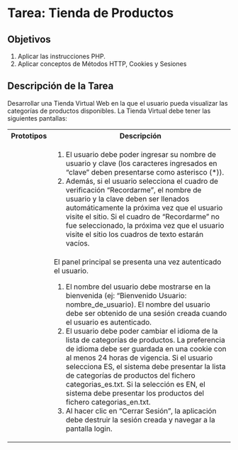 # Tarea: Tienda de Productos
## Objetivos
1. Aplicar las instrucciones PHP.
2. Aplicar conceptos de Métodos HTTP, Cookies y Sesiones

## Descripción de la Tarea
Desarrollar una Tienda Virtual Web en la que el usuario pueda visualizar las categorías de productos disponibles. La Tienda Virtual debe tener las siguientes pantallas:

<table>
<head>
  <tr>
    <th>Prototipos</th>
    <th>Descripción</th>
  </tr>
</head>
<body>
  <tr>
    <td>
      <img sr="img/login.png">
    </td>
    <td>
      <ol>
        <li>
          El usuario debe poder ingresar su nombre de usuario y clave (los caracteres ingresados en “clave” deben presentarse como asterisco (*)).
        </li>
        <li>
          Además, si el usuario selecciona el cuadro de verificación “Recordarme”, el nombre de usuario y la clave deben ser llenados automáticamente 
          la próxima vez que el usuario visite el sitio. Si el cuadro de “Recordarme” no fue seleccionado, la próxima vez que el usuario visite el sitio 
          los cuadros de texto estarán vacíos.
        </li>
      </ol>
    </td>
  </tr>
  <tr>
    <td>
      <img sr="img/panel.png">
    </td>
    <td>
      El panel principal se presenta una vez autenticado el usuario.
      <ol>
        <li>
          El nombre del usuario debe mostrarse en la bienvenida (ej: “Bienvenido Usuario: nombre_de_usuario). El nombre del usuario debe ser 
          obtenido de una sesión creada cuando el usuario es autenticado.
        </li>
        <li>
          El usuario debe poder cambiar el idioma de la lista de categorías de productos. La preferencia de idioma debe ser guardada en una 
          cookie con al menos 24 horas de vigencia. Si el usuario selecciona ES, el sistema debe presentar la lista de categorías de productos 
          del fichero categorias_es.txt. Si la selección es EN, el sistema debe presentar los productos del fichero categorias_en.txt.
        </li>
        <li>
          Al hacer clic en “Cerrar Sesión”, la aplicación debe destruir la sesión creada y navegar a la pantalla login.
        </li>
      </ol>
    </td>
  </tr>
</body>
</table>
